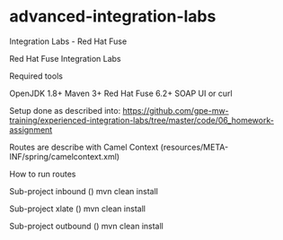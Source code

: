 # advanced-integration-labs
Integration Labs - Red Hat Fuse

Red Hat Fuse Integration Labs

Required tools

OpenJDK 1.8+
Maven 3+
Red Hat Fuse 6.2+
SOAP UI or curl 

Setup done as described into: https://github.com/gpe-mw-training/experienced-integration-labs/tree/master/code/06_homework-assignment

Routes are describe with Camel Context (resources/META-INF/spring/camelcontext.xml) 

How to run routes

Sub-project inbound ()
 mvn clean install

Sub-project xlate ()
 mvn clean install

Sub-project outbound ()
 mvn clean install
